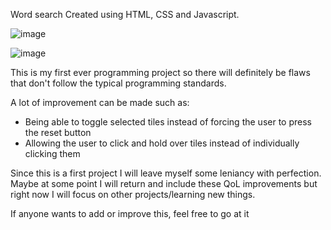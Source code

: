 Word search Created using HTML, CSS and Javascript.

![image](https://github.com/user-attachments/assets/f8c2b415-f192-4702-88ee-f781d7572f72)

![image](https://github.com/user-attachments/assets/c21d52fa-8382-49c7-a772-56f136f37b5a)


This is my first ever programming project so there will definitely be flaws that don't follow the typical programming standards.

A lot of improvement can be made such as: 
- Being able to toggle selected tiles instead of forcing the user to press the reset button
- Allowing the user to click and hold over tiles instead of individually clicking them

Since this is a first project I will leave myself some leniancy with perfection. Maybe at some point I will return and include these QoL improvements but right now I will focus on other projects/learning new things.

If anyone wants to add or improve this, feel free to go at it

